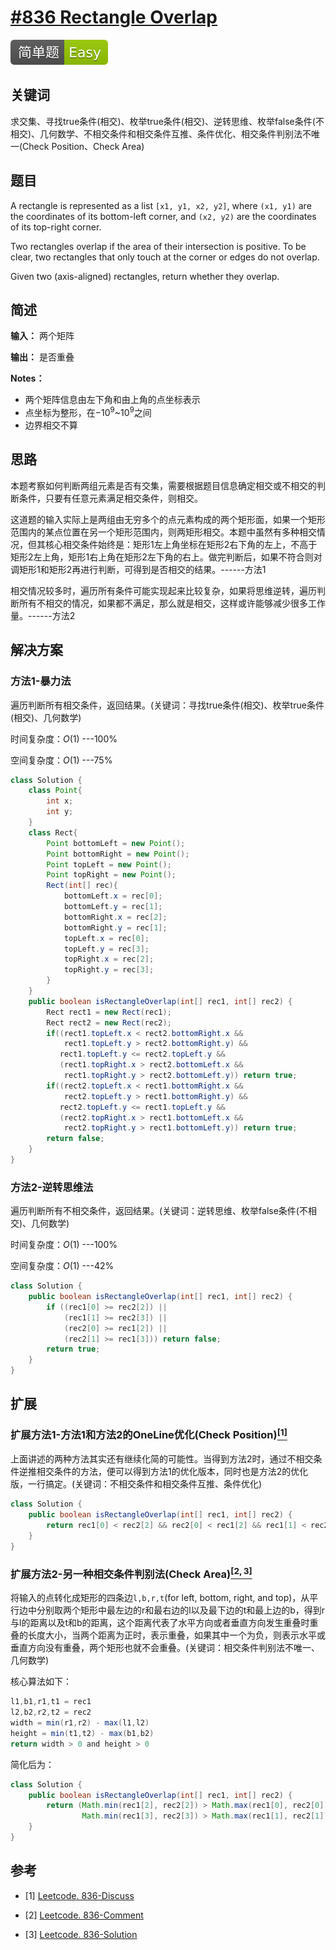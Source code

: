 # [#836 Rectangle Overlap](https://leetcode.com/problems/rectangle-overlap/)

![Easy](/figures/Easy.svg)

## 关键词

求交集、寻找true条件(相交)、枚举true条件(相交)、逆转思维、枚举false条件(不相交)、几何数学、不相交条件和相交条件互推、条件优化、相交条件判别法不唯一(Check Position、Check Area)

## 题目

A rectangle is represented as a list `[x1, y1, x2, y2]`, where `(x1, y1)` are the coordinates of its bottom-left corner, and `(x2, y2)` are the coordinates of its top-right corner.

Two rectangles overlap if the area of their intersection is positive.  To be clear, two rectangles that only touch at the corner or edges do not overlap.

Given two (axis-aligned) rectangles, return whether they overlap.

## 简述

**输入：** 两个矩阵

**输出：** 是否重叠

**Notes：**

+ 两个矩阵信息由左下角和由上角的点坐标表示
+ 点坐标为整形，在$-10^9$~$10^9$之间
+ 边界相交不算

## 思路

本题考察如何判断两组元素是否有交集，需要根据题目信息确定相交或不相交的判断条件，只要有任意元素满足相交条件，则相交。

这道题的输入实际上是两组由无穷多个的点元素构成的两个矩形面，如果一个矩形范围内的某点位置在另一个矩形范围内，则两矩形相交。本题中虽然有多种相交情况，但其核心相交条件始终是：矩形1左上角坐标在矩形2右下角的左上，不高于矩形2左上角，矩形1右上角在矩形2左下角的右上。做完判断后，如果不符合则对调矩形1和矩形2再进行判断，可得到是否相交的结果。------方法1

相交情况较多时，遍历所有条件可能实现起来比较复杂，如果将思维逆转，遍历判断所有不相交的情况，如果都不满足，那么就是相交，这样或许能够减少很多工作量。------方法2

## 解决方案

### 方法1-暴力法

遍历判断所有相交条件，返回结果。(关键词：寻找true条件(相交)、枚举true条件(相交)、几何数学)

时间复杂度：$O(1)$ ---100%

空间复杂度：$O(1)$ ---75%

``` java
class Solution {
    class Point{
        int x;
        int y;
    }
    class Rect{
        Point bottomLeft = new Point();
        Point bottomRight = new Point();
        Point topLeft = new Point();
        Point topRight = new Point();
        Rect(int[] rec){
            bottomLeft.x = rec[0];
            bottomLeft.y = rec[1];
            bottomRight.x = rec[2];
            bottomRight.y = rec[1];
            topLeft.x = rec[0];
            topLeft.y = rec[3];
            topRight.x = rec[2];
            topRight.y = rec[3];
        }
    }
    public boolean isRectangleOverlap(int[] rec1, int[] rec2) {
        Rect rect1 = new Rect(rec1);
        Rect rect2 = new Rect(rec2);
        if((rect1.topLeft.x < rect2.bottomRight.x &&
            rect1.topLeft.y > rect2.bottomRight.y) &&
           rect1.topLeft.y <= rect2.topLeft.y &&
           (rect1.topRight.x > rect2.bottomLeft.x &&
            rect1.topRight.y > rect2.bottomLeft.y)) return true;
        if((rect2.topLeft.x < rect1.bottomRight.x &&
            rect2.topLeft.y > rect1.bottomRight.y) &&
           rect2.topLeft.y <= rect1.topLeft.y &&
           (rect2.topRight.x > rect1.bottomLeft.x &&
            rect2.topRight.y > rect1.bottomLeft.y)) return true;
        return false;
    }
}
```

### 方法2-逆转思维法

遍历判断所有不相交条件，返回结果。(关键词：逆转思维、枚举false条件(不相交)、几何数学)

时间复杂度：$O(1)$ ---100%

空间复杂度：$O(1)$ ---42%

``` java
class Solution {
    public boolean isRectangleOverlap(int[] rec1, int[] rec2) {
        if ((rec1[0] >= rec2[2]) ||
            (rec1[1] >= rec2[3]) ||
            (rec2[0] >= rec1[2]) ||
            (rec2[1] >= rec1[3])) return false;
        return true;
    }
}
```

## 扩展

### 扩展方法1-方法1和方法2的OneLine优化(Check Position)[$^{[1]}$](#refer-anchor-1)

上面讲述的两种方法其实还有继续化简的可能性。当得到方法2时，通过不相交条件逆推相交条件的方法，便可以得到方法1的优化版本，同时也是方法2的优化版，一行搞定。(关键词：不相交条件和相交条件互推、条件优化)

``` java
class Solution {
    public boolean isRectangleOverlap(int[] rec1, int[] rec2) {
        return rec1[0] < rec2[2] && rec2[0] < rec1[2] && rec1[1] < rec2[3] && rec2[1] < rec1[3];
    }
}
```

### 扩展方法2-另一种相交条件判别法(Check Area)[$^{[2,3]}$](#refer-anchor-2)

将输入的点转化成矩形的四条边`l,b,r,t`(for left, bottom, right, and top)，从平行边中分别取两个矩形中最左边的r和最右边的l以及最下边的t和最上边的b，得到r与l的距离以及t和b的距离，这个距离代表了水平方向或者垂直方向发生重叠时重叠的长度大小，当两个距离为正时，表示重叠，如果其中一个为负，则表示水平或垂直方向没有重叠，两个矩形也就不会重叠。(关键词：相交条件判别法不唯一、几何数学)

核心算法如下：

``` java
l1,b1,r1,t1 = rec1
l2,b2,r2,t2 = rec2
width = min(r1,r2) - max(l1,l2)
height = min(t1,t2) - max(b1,b2)
return width > 0 and height > 0
```

简化后为：

``` java
class Solution {
    public boolean isRectangleOverlap(int[] rec1, int[] rec2) {
        return (Math.min(rec1[2], rec2[2]) > Math.max(rec1[0], rec2[0]) && // width > 0
                Math.min(rec1[3], rec2[3]) > Math.max(rec1[1], rec2[1]));  // height > 0
    }
}
```

## 参考

<div id="refer-anchor-1"></div>

+ [1] [Leetcode. 836-Discuss](https://leetcode.com/problems/rectangle-overlap/discuss/132340/C++JavaPython-1-line-Solution-1D-to-2D)

<div id="refer-anchor-2"></div>

+ [2] [Leetcode. 836-Comment](https://leetcode.com/problems/rectangle-overlap/discuss/132340/C++JavaPython-1-line-Solution-1D-to-2D/140104)

<div id="refer-anchor-3"></div>

+ [3] [Leetcode. 836-Solution](https://leetcode.com/problems/rectangle-overlap/solution/)
